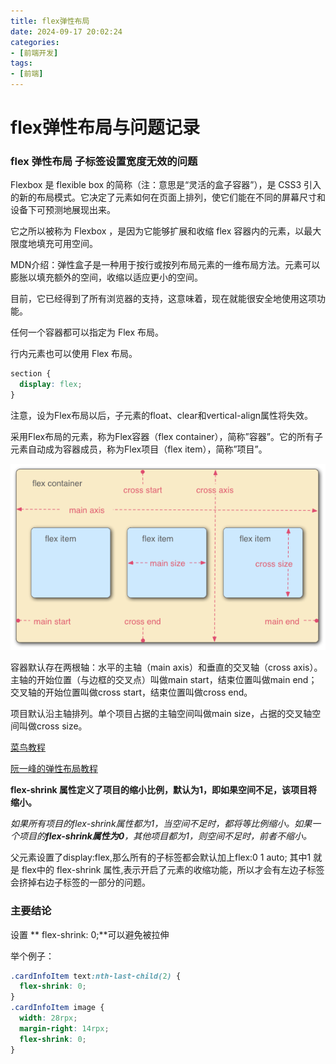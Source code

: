 ```yaml
---
title: flex弹性布局
date: 2024-09-17 20:02:24
categories:
- [前端开发]
tags:
- [前端]
---
```


# flex弹性布局与问题记录

### flex 弹性布局 子标签设置宽度无效的问题

Flexbox 是 flexible box 的简称（注：意思是“灵活的盒子容器”），是 CSS3 引入的新的布局模式。它决定了元素如何在页面上排列，使它们能在不同的屏幕尺寸和设备下可预测地展现出来。

它之所以被称为 Flexbox ，是因为它能够扩展和收缩 flex 容器内的元素，以最大限度地填充可用空间。

MDN介绍：弹性盒子是一种用于按行或按列布局元素的一维布局方法。元素可以膨胀以填充额外的空间，收缩以适应更小的空间。

目前，它已经得到了所有浏览器的支持，这意味着，现在就能很安全地使用这项功能。

任何一个容器都可以指定为 Flex 布局。

行内元素也可以使用 Flex 布局。

``` css
section {
  display: flex;
}
```

注意，设为Flex布局以后，子元素的float、clear和vertical-align属性将失效。

采用Flex布局的元素，称为Flex容器（flex container），简称”容器”。它的所有子元素自动成为容器成员，称为Flex项目（flex item），简称”项目”。

<div align="center">
    <img src="flex弹性布局/01.png">
</div>

容器默认存在两根轴：水平的主轴（main axis）和垂直的交叉轴（cross axis）。主轴的开始位置（与边框的交叉点）叫做main start，结束位置叫做main end；交叉轴的开始位置叫做cross start，结束位置叫做cross end。

项目默认沿主轴排列。单个项目占据的主轴空间叫做main size，占据的交叉轴空间叫做cross size。

[菜鸟教程](https://www.runoob.com/w3cnote/flex-grammar.html)

[阮一峰的弹性布局教程](https://www.ruanyifeng.com/blog/2015/07/flex-grammar.html)

**flex-shrink 属性定义了项目的缩小比例，默认为1，即如果空间不足，该项目将缩小。**

*如果所有项目的flex-shrink属性都为1，当空间不足时，都将等比例缩小。如果一个项目的**flex-shrink属性为0**，其他项目都为1，则空间不足时，前者不缩小。*

父元素设置了display:flex,那么所有的子标签都会默认加上flex:0 1 auto;
其中1 就是 flex中的 flex-shrink 属性,表示开启了元素的收缩功能，所以才会有左边子标签会挤掉右边子标签的一部分的问题。

### 主要结论
设置 ** flex-shrink: 0;**可以避免被拉伸

举个例子：
``` css
.cardInfoItem text:nth-last-child(2) {
  flex-shrink: 0;
}
.cardInfoItem image {
  width: 28rpx;
  margin-right: 14rpx;
  flex-shrink: 0;
}
```
